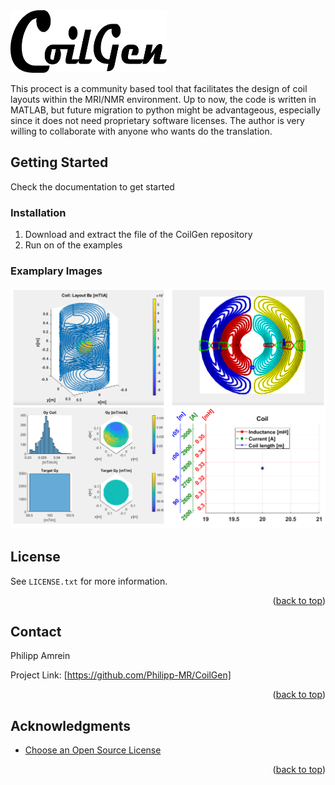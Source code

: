 <div id="top"></div>


 <img src="./Documentation/GoilGen_Logo.png" width="250" height="100">

<!-- ABOUT THE PROJECT -->

This procect is a community based tool that facilitates the design of coil layouts within the MRI/NMR environment.
Up to now, the code is written in MATLAB, but future migration to python might be advantageous, especially since it does not need proprietary software licenses. The author is very willing to collaborate with anyone who wants do the translation.



<!-- GETTING STARTED -->
## Getting Started

Check the documentation to get started



### Installation


1. Download and extract the file of the CoilGen repository
2. Run on of the examples

### Examplary Images

![plot](./Documentation/Results_CoilGen_YGradient.png)





<!-- LICENSE -->
## License

 See `LICENSE.txt` for more information.

<p align="right">(<a href="#top">back to top</a>)</p>



<!-- CONTACT -->
## Contact

Philipp Amrein

Project Link: [https://github.com/Philipp-MR/CoilGen]

<p align="right">(<a href="#top">back to top</a>)</p>



<!-- ACKNOWLEDGMENTS -->
## Acknowledgments


* [Choose an Open Source License](https://choosealicense.com)


<p align="right">(<a href="#top">back to top</a>)</p>




